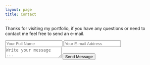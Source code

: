 ```yaml
---
layout: page
title: Contact
---
```


Thanks for visiting my portfolio, if you have any questions or need to contact me feel free to send an e-mail.

<form action="https://getsimpleform.com/messages?form_api_token=bada2276d501228bbe19f1e09e13110d" method="post">
  <!-- the redirect_to is optional, the form will redirect to the referrer on submission -->
  <input type='hidden' name='redirect_to' value='http://ambercaldwell.net/thank-you'/>
  <!-- all your input fields here.... -->
  <input type='text' name='name' placeholder='Your Full Name'/>
  <input type='email' name='email' placeholder='Your E-mail Address'/>
  <textarea name='message' placeholder='Write your message ...'></textarea>
  <input type='submit' value='Send Message'/>
</form>

